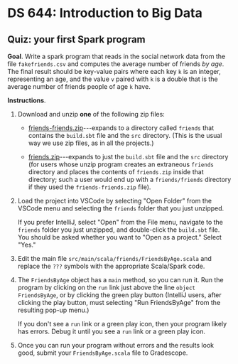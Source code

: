 # DS 644: Introduction to Big Data

## Quiz: your first Spark program

**Goal**. Write a spark program that reads in the social network data from the file `fakefriends.csv` 
and computes the average number of friends *by age*.  The final result should be key-value pairs where
each key `k` is an integer, representing an age, and the value `v` paired with `k` is a double that
is the average number of friends people of age `k` have.

**Instructions**.

1.  Download and unzip **one** of the following zip files:

    -  [friends-friends.zip](friends-friends.zip)---expands to a directory called `friends` that contains the `build.sbt` file and the `src` directory. (This is the usual way we use zip files, as in all the projects.)

    -  [friends.zip](friends.zip)---expands to just the `build.sbt` file and the `src` directory (for users whose unzip program creates an extraneous `friends` directory and places the contents of `friends.zip` inside that directory; such a user would end up with a `friends/friends` directory if they used the `friends-friends.zip` file).

2.  Load the project into VSCode by selecting "Open Folder" from the VSCode menu and selecting the `friends` folder that you just unzipped.

    If you prefer IntelliJ, select "Open" from the File menu, navigate to the `friends` folder you just unzipped, and double-click the `build.sbt` file.
    You should be asked whether you want to "Open as a project." Select "Yes."

3.  Edit the main file `src/main/scala/friends/FriendsByAge.scala` and replace the `???` symbols with the appropriate Scala/Spark code.

4.  The `FriendsByAge` object has a `main` method, so you can run it.  Run the program by clicking on the `run` link just above the line `object FriendsByAge`, or by clicking the green play button (IntelliJ users, after clicking the play button, must selecting "Run FriendsByAge" from the resulting pop-up menu.)

    If you don't see a `run` link or a green play icon, then your program likely has errors.  Debug it until you see a `run` link or a green play icon.

5.  Once you can run your program without errors and the results look good, submit your `FriendsByAge.scala` file to Gradescope.


